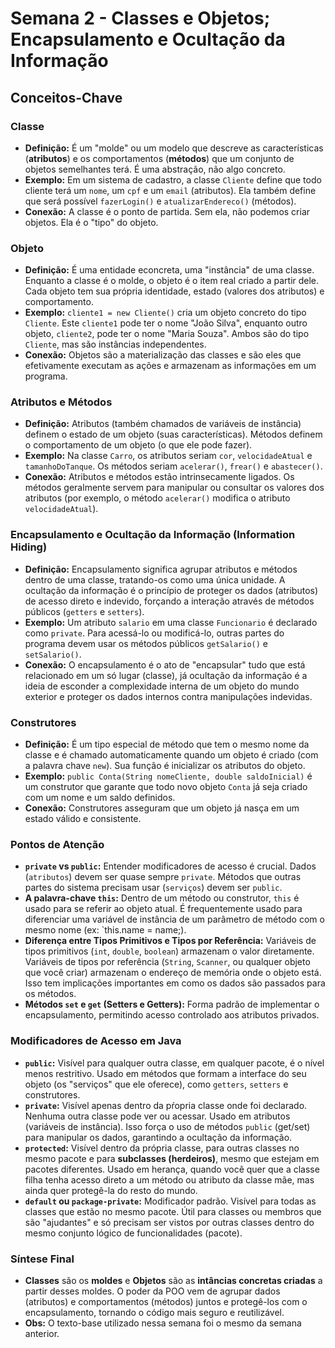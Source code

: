 # Semana 2 - Classes e Objetos; Encapsulamento e Ocultação da Informação

## Conceitos-Chave

### Classe

- **Definição:** É um "molde" ou um modelo que descreve as características (**atributos**) e os comportamentos (**métodos**) que um conjunto de objetos semelhantes terá. É uma abstração, não algo concreto.
- **Exemplo:** Em um sistema de cadastro, a classe `Cliente` define que todo cliente terá um `nome`, um `cpf` e um `email` (atributos). Ela também define que será possível `fazerLogin()` e `atualizarEndereco()` (métodos).
- **Conexão:** A classe é o ponto de partida. Sem ela, não podemos criar objetos. Ela é o "tipo" do objeto.

### Objeto

- **Definição:** É uma entidade econcreta, uma "instância" de uma classe. Enquanto a classe é o molde, o objeto é o item real criado a partir dele. Cada objeto tem sua própria identidade, estado (valores dos atributos) e comportamento.
- **Exemplo:** `cliente1 = new Cliente()` cria um objeto concreto do tipo `Cliente`. Este `cliente1` pode ter o nome "João Silva", enquanto outro objeto, `cliente2`, pode ter o nome "Maria Souza". Ambos são do tipo `Cliente`, mas são instâncias independentes.
- **Conexão:** Objetos são a materialização das classes e são eles que efetivamente executam as ações e armazenam as informações em um programa.

### Atributos e Métodos

- **Definição:** Atributos (também chamados de variáveis de instância) definem o estado de um objeto (suas características). Métodos definem o comportamento de um objeto (o que ele pode fazer).
- **Exemplo:** Na classe `Carro`, os atributos seriam `cor`, `velocidadeAtual` e `tamanhoDoTanque`. Os métodos seriam `acelerar()`, `frear()` e `abastecer()`.
- **Conexão:** Atributos e métodos estão intrinsecamente ligados. Os métodos geralmente servem para manipular ou consultar os valores dos atributos (por exemplo, o método `acelerar()` modifica o atributo `velocidadeAtual`).

### Encapsulamento e Ocultação da Informação (Information Hiding)

- **Definição:** Encapsulamento significa agrupar atributos e métodos dentro de uma classe, tratando-os como uma única unidade. A ocultação da informação é o princípio de proteger os dados (atributos) de acesso direto e indevido, forçando a interação através de métodos públicos (`getters` e `setters`).
- **Exemplo:** Um atributo `salario` em uma classe `Funcionario` é declarado como `private`. Para acessá-lo ou modificá-lo, outras partes do programa devem usar os métodos públicos `getSalario()` e `setSalario()`.
- **Conexão:** O encapsulamento é o ato de "encapsular" tudo que está relacionado em um só lugar (classe), já ocultação da informação é a ideia de esconder a complexidade interna de um objeto do mundo exterior e proteger os dados internos contra manipulações indevidas.

### Construtores

- **Definição:** É um tipo especial de método que tem o mesmo nome da classe e é chamado automaticamente quando um objeto é criado (com a palavra chave `new`). Sua função é inicializar os atributos do objeto.
- **Exemplo:** `public Conta(String nomeCliente, double saldoInicial)` é um construtor que garante que todo novo objeto `Conta` já seja criado com um nome e um saldo definidos.
- **Conexão:** Construtores asseguram que um objeto já nasça em um estado válido e consistente.

### Pontos de Atenção

- **`private` vs `public`:** Entender modificadores de acesso é crucial. Dados (`atributos`) devem ser quase sempre `private`. Métodos que outras partes do sistema precisam usar (`serviços`) devem ser `public`.
- **A palavra-chave `this`:** Dentro de um método ou construtor, `this` é usado para se referir ao objeto atual. É frequentemente usado para diferenciar uma variável de instância de um parâmetro de método com o mesmo nome (ex: `this.name = name;).
- **Diferença entre Tipos Primitivos e Tipos por Referência:** Variáveis de tipos primitivos (`int`, `double`, `boolean`) armazenam o valor diretamente. Variáveis de tipos por referência (`String`, `Scanner`, ou qualquer objeto que você criar) armazenam o endereço de memória onde o objeto está. Isso tem implicações importantes em como os dados são passados para os métodos.
- **Métodos `set` e `get` (Setters e Getters):** Forma padrão de implementar o encapsulamento, permitindo acesso controlado aos atributos privados.

### Modificadores de Acesso em Java

- **`public`:** Visível para qualquer outra classe, em qualquer pacote, é o nível menos restritivo. Usado em métodos que formam a interface do seu objeto (os "serviços" que ele oferece), como `getters`, `setters` e construtores.
- **`private`:** Visível apenas dentro da pŕopria classe onde foi declarado. Nenhuma outra classe pode ver ou acessar. Usado em atributos (variáveis de instância). Isso força o uso de métodos `public` (get/set) para manipular os dados, garantindo a ocultação da informação.
- **`protected`:** Visível dentro da própria classe, para outras classes no mesmo pacote e para **subclasses (herdeiros)**, mesmo que estejam em pacotes diferentes. Usado em herança, quando você quer que a classe filha tenha acesso direto a um método ou atributo da classe mãe, mas ainda quer protegê-la do resto do mundo.
- **`default` ou `package-private`:** Modificador padrão. Visível para todas as classes que estão no mesmo pacote. Útil para classes ou membros que são "ajudantes" e só precisam ser vistos por outras classes dentro do mesmo conjunto lógico de funcionalidades (pacote).

### Síntese Final

- **Classes** são os **moldes** e **Objetos** são as **intâncias concretas criadas** a partir desses moldes. O poder da POO vem de agrupar dados (atributos) e comportamentos (métodos) juntos e protegê-los com o encapsulamento, tornando o código mais seguro e reutilizável.
- **Obs:** O texto-base utilizado nessa semana foi o mesmo da semana anterior.
